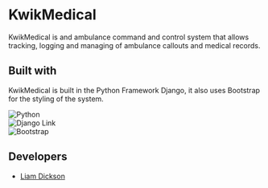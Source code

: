 # KwikMedical

KwikMedical is and ambulance command and control system that allows tracking, logging and managing of ambulance callouts
and medical records.

## Built with

KwikMedical is built in the Python Framework Django, it also uses Bootstrap for the styling of the system.

![Python][Python]
<br>
![Django Link][Django]
<br>
![Bootstrap][Bootstrap]

[Django]: https://img.shields.io/badge/Django-0c4b33?style=for-the-badge&logo=django&logoColor=ffffff
[Python]: https://img.shields.io/badge/Python-306998?style=for-the-badge&logo=python&logoColor=ffd43b
[Bootstrap]: https://img.shields.io/badge/Bootstrap-7142f9?style=for-the-badge&logo=bootstrap&logoColor=ffffff

[Django Link]: https://www.djangoproject.com

## Developers

- [Liam Dickson](mailto:40456372@live.napier.ac.uk)
